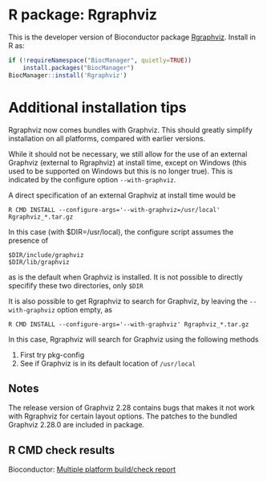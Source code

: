 # R package: Rgraphviz

This is the developer version of Bioconductor package [Rgraphviz](http://bioconductor.org/packages/devel/bioc/html/Rgraphviz.html).  Install in R as:

```r
if (!requireNamespace("BiocManager", quietly=TRUE))
    install.packages("BiocManager")
BiocManager::install('Rgraphviz')
```

# Additional installation tips

Rgraphviz now comes bundles with Graphviz.  This should greatly simplify
installation on all platforms, compared with earlier versions.

While it should not be necessary, we still allow for the use of an external
Graphviz (external to Rgraphviz) at install time, except on Windows (this used
to be supported on Windows but this is no longer true).  This is indicated by
the configure option `--with-graphviz`.

A direct specification of an external Graphviz at install time would be

```{bash}
R CMD INSTALL --configure-args='--with-graphviz=/usr/local' Rgraphviz_*.tar.gz
```
In this case (with $DIR=/usr/local), the configure script assumes the presence
of
```{bash}
$DIR/include/graphviz
$DIR/lib/graphviz
```
as is the default when Graphviz is installed.  It is not possible to directly
specifify these two directories, only `$DIR`

It is also possible to get Rgraphviz to search for Graphviz, by leaving the
`--with-graphviz` option empty, as

```{bash}
R CMD INSTALL --configure-args='--with-graphviz' Rgraphviz_*.tar.gz 
```

In this case, Rgraphviz will search for Graphviz using the following methods
1. First try pkg-config
2. See if Graphviz is in its default location of `/usr/local`

## Notes

The release version of Graphviz 2.28 contains bugs that makes it not work with
Rgraphviz for certain layout options.  The patches to the bundled Graphviz
2.28.0 are included in package.

## R CMD check results
Bioconductor: [Multiple platform build/check report](http://master.bioconductor.org/checkResults/devel/bioc-LATEST/Rgraphviz/)



